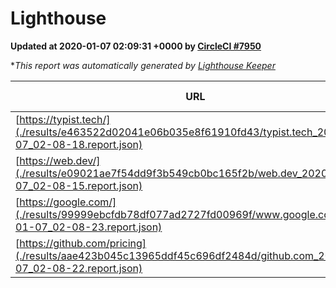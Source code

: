 
# Lighthouse

**Updated at 2020-01-07 02:09:31 +0000 by [CircleCI #7950](https://circleci.com/gh/ItinerisLtd/lighthouse-keeper-example/7950)**

**This report was automatically generated by [Lighthouse Keeper](https://github.com/itinerisltd/lighthouse-keeper)*

| URL | Performance | Accessibility | Best Practices | SEO | PWA | Updated At |
| --- | --- | --- | --- | --- | --- | --- |
| [https://typist.tech/](./results/e463522d02041e06b035e8f61910fd43/typist.tech_2020-01-07_02-08-18.report.json) | 0.94 | 0.92 | 0.79 | 1 | 0.59 | 2020-01-07T02:08:18.295Z |
| [https://web.dev/](./results/e09021ae7f54dd9f3b549cb0bc165f2b/web.dev_2020-01-07_02-08-15.report.json) | 0.92 | 0.88 | 1 | 1 | 0.93 | 2020-01-07T02:08:15.231Z |
| [https://google.com/](./results/99999ebcfdb78df077ad2727fd00969f/www.google.com_2020-01-07_02-08-23.report.json) | 0.92 | 0.86 | 0.93 | 0.92 | 0.56 | 2020-01-07T02:08:23.169Z |
| [https://github.com/pricing](./results/aae423b045c13965ddf45c696df2484d/github.com_2020-01-07_02-08-22.report.json) | 0.83 | 0.93 | 0.93 | 0.9 | 0.56 | 2020-01-07T02:08:22.901Z |
